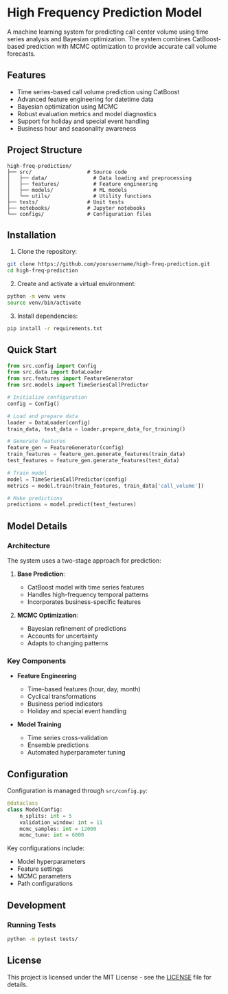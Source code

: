# High Frequency Prediction Model

A machine learning system for predicting call center volume using time series analysis and Bayesian optimization. The system combines CatBoost-based prediction with MCMC optimization to provide accurate call volume forecasts.

## Features

- Time series-based call volume prediction using CatBoost
- Advanced feature engineering for datetime data
- Bayesian optimization using MCMC
- Robust evaluation metrics and model diagnostics
- Support for holiday and special event handling
- Business hour and seasonality awareness

## Project Structure

```
high-freq-prediction/
├── src/                  # Source code
│   ├── data/               # Data loading and preprocessing
│   ├── features/           # Feature engineering
│   ├── models/             # ML models
│   └── utils/              # Utility functions
├── tests/                # Unit tests
├── notebooks/            # Jupyter notebooks
└── configs/              # Configuration files
```

## Installation

1. Clone the repository:
```bash
git clone https://github.com/yourusername/high-freq-prediction.git
cd high-freq-prediction
```

2. Create and activate a virtual environment:
```bash
python -m venv venv
source venv/bin/activate
```

3. Install dependencies:
```bash
pip install -r requirements.txt
```

## Quick Start

```python
from src.config import Config
from src.data import DataLoader
from src.features import FeatureGenerator
from src.models import TimeSeriesCallPredictor

# Initialize configuration
config = Config()

# Load and prepare data
loader = DataLoader(config)
train_data, test_data = loader.prepare_data_for_training()

# Generate features
feature_gen = FeatureGenerator(config)
train_features = feature_gen.generate_features(train_data)
test_features = feature_gen.generate_features(test_data)

# Train model
model = TimeSeriesCallPredictor(config)
metrics = model.train(train_features, train_data['call_volume'])

# Make predictions
predictions = model.predict(test_features)
```

## Model Details

### Architecture

The system uses a two-stage approach for prediction:

1. **Base Prediction**:
   - CatBoost model with time series features
   - Handles high-frequency temporal patterns
   - Incorporates business-specific features

2. **MCMC Optimization**:
   - Bayesian refinement of predictions
   - Accounts for uncertainty
   - Adapts to changing patterns

### Key Components

- **Feature Engineering**
  - Time-based features (hour, day, month)
  - Cyclical transformations
  - Business period indicators
  - Holiday and special event handling

- **Model Training**
  - Time series cross-validation
  - Ensemble predictions
  - Automated hyperparameter tuning

## Configuration

Configuration is managed through `src/config.py`:

```python
@dataclass
class ModelConfig:
    n_splits: int = 5
    validation_window: int = 11
    mcmc_samples: int = 12000
    mcmc_tune: int = 6000
```

Key configurations include:
- Model hyperparameters
- Feature settings
- MCMC parameters
- Path configurations

## Development

### Running Tests

```bash
python -m pytest tests/
```

## License

This project is licensed under the MIT License - see the [LICENSE](LICENSE) file for details.
